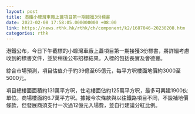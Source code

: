 ```yaml
---
layout: post
title: 港鐵小蠔灣車廠上蓋項目第一期接獲3份標書
date: 2023-02-08 17:58:05.000000000 +08:00
link: https://news.rthk.hk/rthk/ch/component/k2/1687046-20230208.htm
categories: rthk
---
```


港鐵公布，今日下午截標的小蠔灣車廠上蓋項目第一期接獲3份標書，將詳細考慮收到的標書文件，並於稍後公布招標結果。入標的包括長實及會德豐。

綜合市場預測，項目估值介乎約39億至65億元，每平方呎樓面地價約3000至5000元。

項目總樓面面積約131萬平方呎，住宅樓面佔約125萬平方呎，最多可興建1900伙單位。商場樓面約6.7萬平方呎。據報今次條款與以往鐵路項目不同，不設補地價條款，但發展商須支付一次過12億元入場費，並自行建議分紅比例。
